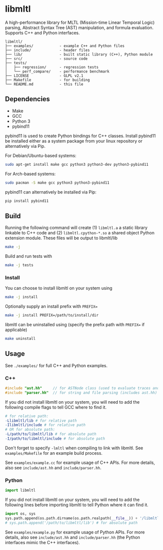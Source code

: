 # libmltl
A high-performance library for MLTL (Mission-time Linear Temporal Logic) parsing, Abstract Syntax Tree (AST) manipulation, and formula evaluation. Supports C++ and Python interfaces.

```
libmltl/
├── examples/            - example C++ and Python files
├── include/             - header files
├── lib/                 - built static library (C++), Python module
├── src/                 - source code
├── tests/
│   ├── regression/      - regression tests
│   └── perf_compare/    - performance benchmark
├── LICENSE              - GLPL v2.1
├── Makefile             - for building
└── README.md            - this file
```

## Dependencies

- Make
- GCC
- Python 3
- pybind11

pybind11 is used to create Python bindings for C++ classes. Install pybind11 be installed either as a system package from your linux repository or alternatively via Pip.

For Debian/Ubuntu-based systems:
```bash
sudo apt-get install make gcc python3 python3-dev python3-pybind11
```
For Arch-based systems:
```bash
sudo pacman -S make gcc python3 python3-pybind11
```

pybind11 can alternatively be installed via Pip:
```bash
pip install pybind11
```

## Build

Running the following command will create (1) `libmltl.a` a static library linkable to C++ code and (2) `libmltl.cpython-*.so` a shared object Python extension module.
These files will be output to libmltl/lib
```bash
make -j
```

Build and run tests with
```bash
make -j tests
```

### Install

You can choose to install libmltl on your system using
```bash
make -j install
```
Optionally supply an install prefix with `PREFIX=`
```bash
make -j install PREFIX=/path/to/install/dir
```

libmltl can be uninstalled using (specify the prefix path with `PREFIX=` if applicable)
```bash
make uninstall
```

## Usage

See `./examples/` for full C++ and Python examples.

### C++
```c++
#include "ast.hh"     // for ASTNode class (used to evaluate traces and manipulate AST)
#include "parser.hh"  // for string and file parsing (includes ast.hh)
```
If you did not install libmltl on your system, you will need to add the following compile flags to tell GCC where to find it.
```makefile
# for relative path:
-Llibmltl/lib # for relative path
-Ilibmltl/include # for relative path
# OR for absolute path:
-L/path/to/libmltl/lib # for absolute path
-I/path/to/libmltl/include # for absolute path
```
Don't forget to specify `-lmltl` when compiling to link with libmltl. See `examples/Makefile` for an example build process.

See `examples/example.cc` for example usage of C++ APIs. For more details, also see `include/ast.hh` and `include/parser.hh`.

### Python
```python
import libmltl
```
If you did not install libmltl on your system, you will need to add the following lines before importing libmltl to tell Python where it can find it.
```python
import os, sys
sys.path.append(os.path.dirname(os.path.realpath(__file__)) + '/libmltl/lib') # for relative path
# sys.path.append('/path/to/libmltl/lib') # for absolute path
```

See `examples/example.py` for example usage of Python APIs. For more details, also see `include/ast.hh` and `include/parser.hh` (the Python interfaces mimic the C++ interfaces).
